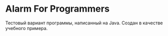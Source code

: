 # Alarm For Programmers
Тестовый вариант программы, написанный на Java. Создан в качестве учебного примера.
